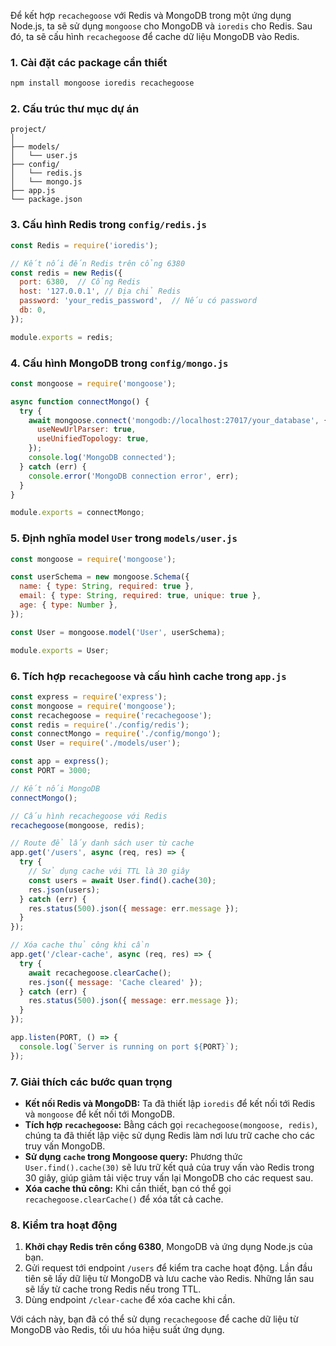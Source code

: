 Để kết hợp `recachegoose` với Redis và MongoDB trong một ứng dụng Node.js, ta sẽ sử dụng `mongoose` cho MongoDB và `ioredis` cho Redis. Sau đó, ta sẽ cấu hình `recachegoose` để cache dữ liệu MongoDB vào Redis.

### 1. Cài đặt các package cần thiết

```bash
npm install mongoose ioredis recachegoose
```

### 2. Cấu trúc thư mục dự án

```
project/
│
├── models/
│   └── user.js
├── config/
│   └── redis.js
│   └── mongo.js
├── app.js
└── package.json
```

### 3. Cấu hình Redis trong `config/redis.js`

```js
const Redis = require('ioredis');

// Kết nối đến Redis trên cổng 6380
const redis = new Redis({
  port: 6380,  // Cổng Redis
  host: '127.0.0.1', // Địa chỉ Redis
  password: 'your_redis_password',  // Nếu có password
  db: 0,
});

module.exports = redis;
```

### 4. Cấu hình MongoDB trong `config/mongo.js`

```js
const mongoose = require('mongoose');

async function connectMongo() {
  try {
    await mongoose.connect('mongodb://localhost:27017/your_database', {
      useNewUrlParser: true,
      useUnifiedTopology: true,
    });
    console.log('MongoDB connected');
  } catch (err) {
    console.error('MongoDB connection error', err);
  }
}

module.exports = connectMongo;
```

### 5. Định nghĩa model `User` trong `models/user.js`

```js
const mongoose = require('mongoose');

const userSchema = new mongoose.Schema({
  name: { type: String, required: true },
  email: { type: String, required: true, unique: true },
  age: { type: Number },
});

const User = mongoose.model('User', userSchema);

module.exports = User;
```

### 6. Tích hợp `recachegoose` và cấu hình cache trong `app.js`

```js
const express = require('express');
const mongoose = require('mongoose');
const recachegoose = require('recachegoose');
const redis = require('./config/redis');
const connectMongo = require('./config/mongo');
const User = require('./models/user');

const app = express();
const PORT = 3000;

// Kết nối MongoDB
connectMongo();

// Cấu hình recachegoose với Redis
recachegoose(mongoose, redis);

// Route để lấy danh sách user từ cache
app.get('/users', async (req, res) => {
  try {
    // Sử dụng cache với TTL là 30 giây
    const users = await User.find().cache(30);
    res.json(users);
  } catch (err) {
    res.status(500).json({ message: err.message });
  }
});

// Xóa cache thủ công khi cần
app.get('/clear-cache', async (req, res) => {
  try {
    await recachegoose.clearCache();
    res.json({ message: 'Cache cleared' });
  } catch (err) {
    res.status(500).json({ message: err.message });
  }
});

app.listen(PORT, () => {
  console.log(`Server is running on port ${PORT}`);
});
```

### 7. Giải thích các bước quan trọng

- **Kết nối Redis và MongoDB:** Ta đã thiết lập `ioredis` để kết nối tới Redis và `mongoose` để kết nối tới MongoDB.
- **Tích hợp `recachegoose`:** Bằng cách gọi `recachegoose(mongoose, redis)`, chúng ta đã thiết lập việc sử dụng Redis làm nơi lưu trữ cache cho các truy vấn MongoDB.
- **Sử dụng `cache` trong Mongoose query:** Phương thức `User.find().cache(30)` sẽ lưu trữ kết quả của truy vấn vào Redis trong 30 giây, giúp giảm tải việc truy vấn lại MongoDB cho các request sau.
- **Xóa cache thủ công:** Khi cần thiết, bạn có thể gọi `recachegoose.clearCache()` để xóa tất cả cache.

### 8. Kiểm tra hoạt động

1. **Khởi chạy Redis trên cổng 6380**, MongoDB và ứng dụng Node.js của bạn.
2. Gửi request tới endpoint `/users` để kiểm tra cache hoạt động. Lần đầu tiên sẽ lấy dữ liệu từ MongoDB và lưu cache vào Redis. Những lần sau sẽ lấy từ cache trong Redis nếu trong TTL.
3. Dùng endpoint `/clear-cache` để xóa cache khi cần.

Với cách này, bạn đã có thể sử dụng `recachegoose` để cache dữ liệu từ MongoDB vào Redis, tối ưu hóa hiệu suất ứng dụng.